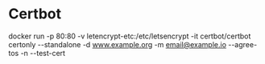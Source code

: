 # Certbot

docker run -p 80:80 -v letencrypt-etc:/etc/letsencrypt -it certbot/certbot certonly --standalone -d www.example.org -m email@example.io --agree-tos -n --test-cert
